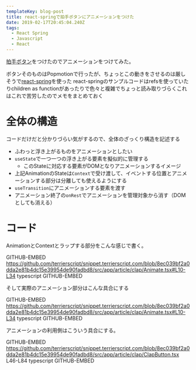 ```yaml
---
templateKey: blog-post
title: react-springで拍手ボタンにアニメーションをつけた
date: 2019-02-17T20:45:04.240Z
tags:
  - React Spring
  - Javascript
  - React
---
```

[拍手ボタン](https://snippet.terrierscript.com/blog/20190216000000-netlify-functions-slack-clap/)をつけたのでアニメーションをつけてみた。


ボタンそのものはPopmotionで行ったが、ちょっとこの動きをさせるのは厳しそうで[react-spring](https://github.com/react-spring/react-spring)を使った
react-springのサンプルコードはrefsを使っていたりchildren as functionがあったりで色々と複雑でちょっと読み取りづらくこれはこれで苦労したのでメモをまとめておく

# 全体の構造

コードだけだと分かりづらい気がするので、全体のざっくり構造を記述する

* ふわっと浮き上がるものをアニメーションとしたい
* `useState`で一つ一つの浮き上がる要素を擬似的に管理する
    * このStateに対応する要素がDOMとなりアニメーションするイメージ
* 上記AnimationのStateは`Context`で受け渡して、イベントする位置とアニメーションする部分は分離しても使えるようにする
* `useTransition`にアニメーションする要素を渡す
* アニメーション終了の`onRest`でアニメーションを管理対象から消す（DOMとしても消える）

# コード

AnimationとContextとラップする部分をこんな感じで書く。

GITHUB-EMBED https://github.com/terrierscript/snippet.terrierscript.com/blob/8ec039bf2a0dda2e81b4dc15e39954de90fadbd8/src/app/article/clap/Animate.tsx#L10-L34 typescript GITHUB-EMBED

そして実際のアニメーション部分はこんな具合にする

GITHUB-EMBED https://github.com/terrierscript/snippet.terrierscript.com/blob/8ec039bf2a0dda2e81b4dc15e39954de90fadbd8/src/app/article/clap/Animate.tsx#L10-L34 typescript GITHUB-EMBED

アニメーションの利用側はこういう具合にする。

GITHUB-EMBED https://github.com/terrierscript/snippet.terrierscript.com/blob/8ec039bf2a0dda2e81b4dc15e39954de90fadbd8/src/app/article/clap/ClapButton.tsx L46-L84 typescript GITHUB-EMBED

